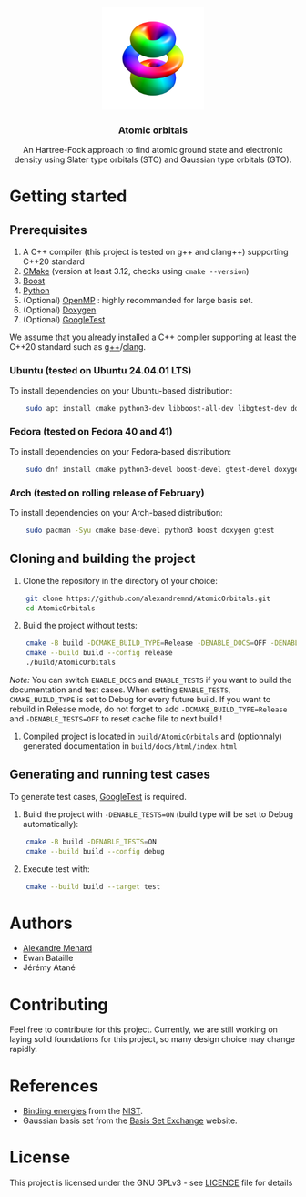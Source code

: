 <br />
<div align="center">
    <a href="https://github.com/alexandremnd/AtomicOrbitals">
        <img src="img/illustration.png" alt="Logo" width="180" height="180">
    </a>
    <h3 align="center">Atomic orbitals</h3>
    <p align="center">
        An Hartree-Fock approach to find atomic ground state and electronic density using Slater type orbitals (STO) and Gaussian type orbitals (GTO).
    </p>
</div>

# Getting started
## Prerequisites
1. A C++ compiler (this project is tested on g++ and clang++) supporting C++20 standard
2. [CMake](https://cmake.org/) (version at least 3.12, checks using ```cmake --version```)
3. [Boost](https://www.boost.org/)
4. [Python](https://www.python.org/)
5. (Optional) [OpenMP](https://www.openmp.org/) : highly recommanded for large basis set.
6. (Optional) [Doxygen](https://www.doxygen.nl)
7. (Optional) [GoogleTest](https://github.com/google/googletest)

We assume that you already installed a C++ compiler supporting at least the C++20 standard such as [g++](https://gcc.gnu.org/)/[clang](https://clang.llvm.org/).

### Ubuntu (tested on Ubuntu 24.04.01 LTS)
To install dependencies on your Ubuntu-based distribution:
```bash
    sudo apt install cmake python3-dev libboost-all-dev libgtest-dev doxygen
```

### Fedora (tested on Fedora 40 and 41)
To install dependencies on your Fedora-based distribution:
```bash
    sudo dnf install cmake python3-devel boost-devel gtest-devel doxygen
```

### Arch (tested on rolling release of February)
To install dependencies on your Arch-based distribution:
```bash
    sudo pacman -Syu cmake base-devel python3 boost doxygen gtest
```

## Cloning and building the project

1. Clone the repository in the directory of your choice:
```bash
    git clone https://github.com/alexandremnd/AtomicOrbitals.git
    cd AtomicOrbitals
```
2. Build the project without tests:
```bash
    cmake -B build -DCMAKE_BUILD_TYPE=Release -DENABLE_DOCS=OFF -DENABLE_TESTS=OFF
    cmake --build build --config release
    ./build/AtomicOrbitals
```

*Note:* You can switch ```ENABLE_DOCS``` and ```ENABLE_TESTS``` if you want to build the documentation and test cases.
When setting ```ENABLE_TESTS```, ```CMAKE_BUILD_TYPE``` is set to Debug for every future build. If you want to rebuild in Release mode, do not forget to add ```-DCMAKE_BUILD_TYPE=Release``` and ```-DENABLE_TESTS=OFF``` to reset cache file to next build !

1. Compiled project is located in ```build/AtomicOrbitals``` and (optionnaly) generated documentation in ```build/docs/html/index.html```

## Generating and running test cases
To generate test cases, [GoogleTest](https://github.com/google/googletest) is required.

1. Build the project with ```-DENABLE_TESTS=ON``` (build type will be set to Debug automatically):
```bash
    cmake -B build -DENABLE_TESTS=ON
    cmake --build build --config debug
```

2. Execute test with:
```bash
    cmake --build build --target test
```

# Authors
- [Alexandre Menard](https://github.com/alexandremnd/)
- Ewan Bataille
- Jérémy Atané

# Contributing
Feel free to contribute for this project. Currently, we are still working on laying solid foundations for this project, so many design choice may change rapidly.

# References
- [Binding energies](data/experimental_binding_energies.csv) from the [NIST](https://physics.nist.gov/PhysRefData/ASD/ionEnergy.html).
- Gaussian basis set from the [Basis Set Exchange](https://www.basissetexchange.org/) website.

# License
This project is licensed under the GNU GPLv3 - see [LICENCE](LICENSE) file for details